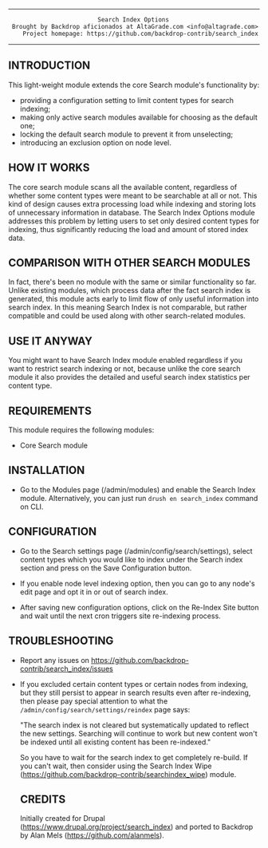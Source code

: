 --------------------------------------------------------------------------------
                             Search Index Options
     Brought by Backdrop aficionados at AltaGrade.com <info@altagrade.com>
        Project homepage: https://github.com/backdrop-contrib/search_index
--------------------------------------------------------------------------------

INTRODUCTION
------------

This light-weight module extends the core Search module's functionality by:

- providing a configuration setting to limit content types for search indexing;
- making only active search modules available for choosing as the default one;
- locking the default search module to prevent it from unselecting;
- introducing an exclusion option on node level.

HOW IT WORKS
------------
The core search module scans all the available content, regardless of whether
some content types were meant to be searchable at all or not. This kind of
design causes extra processing load while indexing and storing lots of
unnecessary information in database. The Search Index Options module addresses
this problem by letting users to set only desired content types for indexing,
thus significantly reducing the load and amount of stored index data.

COMPARISON WITH OTHER SEARCH MODULES
------------------------------------
In fact, there's been no module with the same or similar functionality so far.
Unlike existing modules, which process data after the fact search index is
generated, this module acts early to limit flow of only useful information into
search index. In this meaning Search Index is not comparable, but rather
compatible and could be used along with other search-related modules.

USE IT ANYWAY
-------------
You might want to have Search Index module enabled regardless if you want to
restrict search indexing or not, because unlike the core search module it also
provides the detailed and useful search index statistics per content type.


REQUIREMENTS
------------

This module requires the following modules:

 * Core Search module


INSTALLATION
------------
* Go to the Modules page (/admin/modules) and enable the Search Index module.
  Alternatively, you can just run `drush en search_index` command on CLI.


CONFIGURATION
-------------

* Go to the Search settings page (/admin/config/search/settings), select content
  types which you would like to index under the Search index section and press
  on the Save Configuration button.

* If you enable node level indexing option, then you can go to any node's edit
  page and opt it in or out of search index.

* After saving new configuration options, click on the Re-Index Site button and
  wait until the next cron triggers site re-indexing process.


TROUBLESHOOTING
---------------

* Report any issues on https://github.com/backdrop-contrib/search_index/issues

* If you excluded certain content types or certain nodes from indexing, but they
  still persist to appear in search results even after re-indexing, then please
  pay special attention to what the `/admin/config/search/settings/reindex` page
  says:

    "The search index is not cleared but systematically updated to reflect the
    new settings. Searching will continue to work but new content won't be
    indexed until all existing content has been re-indexed."

  So you have to wait for the search index to get completely re-build. If you
  can't wait, then consider using the Search Index Wipe
  (https://github.com/backdrop-contrib/searchindex_wipe) module.
  
  
  CREDITS
  -------
  
  Initially created for Drupal (https://www.drupal.org/project/search_index) and 
  ported to Backdrop by Alan Mels (https://github.com/alanmels).
